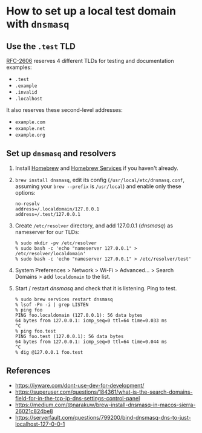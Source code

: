 # How to set up a local test domain with `dnsmasq`

## Use the `.test` TLD

[RFC-2606](http://tools.ietf.org/html/rfc2606) reserves 4 different TLDs for testing and documentation examples:

* `.test`
* `.example`
* `.invalid`
* `.localhost`

It also reserves these second-level addresses:

* `example.com`
* `example.net`
* `example.org`

## Set up `dnsmasq` and resolvers

1. Install [Homebrew](https://brew.sh/) and [Homebrew Services](https://github.com/Homebrew/homebrew-services) if you haven't already.

2. `brew install dnsmasq`, edit its config (`/usr/local/etc/dnsmasq.conf`, assuming your `brew --prefix` is `/usr/local`) and enable only these options:

    ```
    no-resolv
    address=/.localdomain/127.0.0.1
    address=/.test/127.0.0.1
    ```

3. Create `/etc/resolver` directory, and add 127.0.0.1 (*dnsmasq*) as nameserver for our TLDs:

    ```
    % sudo mkdir -pv /etc/resolver
    % sudo bash -c 'echo "nameserver 127.0.0.1" > /etc/resolver/localdomain'
    % sudo bash -c 'echo "nameserver 127.0.0.1" > /etc/resolver/test'
    ```

4. System Preferences > Network > Wi-Fi > Advanced… > Search Domains > add `localdomain` to the list.

5. Start / restart *dnsmasq* and check that it is listening. Ping to test.

    ```
    % sudo brew services restart dnsmasq
    % lsof -Pn -i | grep LISTEN
    % ping foo
    PING foo.localdomain (127.0.0.1): 56 data bytes
    64 bytes from 127.0.0.1: icmp_seq=0 ttl=64 time=0.033 ms
    ^C
    % ping foo.test
    PING foo.test (127.0.0.1): 56 data bytes
    64 bytes from 127.0.0.1: icmp_seq=0 ttl=64 time=0.044 ms
    ^C
    % dig @127.0.0.1 foo.test
    ```

## References

* https://iyware.com/dont-use-dev-for-development/
* https://superuser.com/questions/184361/what-is-the-search-domains-field-for-in-the-tcp-ip-dns-settings-control-panel
* https://medium.com/@narakuw/brew-install-dnsmasq-in-macos-sierra-26021c824be8
* https://serverfault.com/questions/799200/bind-dnsmasq-dns-to-just-localhost-127-0-0-1
